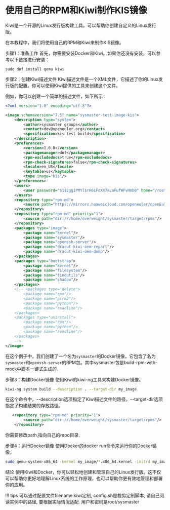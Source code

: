 # 使用自己的RPM和Kiwi制作KIS镜像

Kiwi是一个开源的Linux发行版构建工具，可以帮助你创建自定义的Linux发行版。

在本教程中，我们将使用自己的RPM和Kiwi来制作KIS镜像。

步骤1：准备工作
首先，你需要安装Docker和Kiwi。如果你还没有安装，可以参考以下链接进行安装：
```
sudo dnf install qemu kiwi
```

步骤2：创建Kiwi描述文件
Kiwi描述文件是一个XML文件，它描述了你的Linux发行版的配置。你可以使用Kiwi提供的工具来创建这个文件。

例如，你可以创建一个简单的描述文件，如下所示：

```xml
<?xml version="1.0" encoding="utf-8"?>

<image schemaversion="7.5" name="sysmaster-test-image-kis">
    <description type="system">
        <author>sysmaster groups</author>
        <contact>dev@openeuler.org</contact>
        <specification>kis test build</specification>
    </description>
    <preferences>
        <version>1.0.0</version>
        <packagemanager>dnf</packagemanager>
        <rpm-excludedocs>true</rpm-excludedocs>
        <rpm-check-signatures>false</rpm-check-signatures>
        <locale>en_US</locale>
        <keytable>us</keytable>
        <type image="kis"/>
    </preferences>
    <users>
        <user password="$1$2ggIPMYl$rH6LFdXX7kLaFufWFvHmb0" home="/root" name="root" groups="root"/>
    </users>
    <repository type="rpm-md">
        <source path="https://mirrors.huaweicloud.com/openeuler/openEuler-22.03-LTS-SP1/everything/x86_64/"/>
    </repository>
    <repository type="rpm-md" priority="1">
        <source path="dir:///home/overweight/sysmaster/target/rpms"/>
    </repository>
    <packages type="image">
        <package name="kernel"/>
        <package name="sysmaster"/>
        <package name="openssh-server"/>
        <package name="dracut-kiwi-oem-repart"/>
        <package name="dracut-kiwi-oem-dump"/>
    </packages>
    <packages type="bootstrap">
        <package name="kernel"/>
        <package name="filesystem"/>
        <package name="findutils"/>
        <package name="shadow"/>
    </packages>
    <!-- <packages type="delete">
        <package name="rpm"/>
        <package name="pcre2"/>
        <package name="python"/>
        <package name="readline"/>
    </packages>
    <packages type="uninstall">
        <package name="rpm"/>
        <package name="python"/>
        <package name="readline"/>
    </packages>
    -->
</image>
```
在这个例子中，我们创建了一个名为`sysmaster`的Docker镜像，它包含了名为`sysmaster`和`openssh-server`的RPM包。其中sysmaster包是build-rpm-with-mock中脚本一键式生成的.

步骤3：构建Docker镜像
使用Kiwi的kiwi-ng工具来构建Docker镜像。

```bash
kiwi-ng system build --description . --target-dir my_image
```
在这个命令中，--description选项指定了Kiwi描述文件的路径，--target-dir选项指定了构建结果的存放路径。

```xml
   <repository type="rpm-md" priority="1">
        <source path="dir:///home/overweight/sysmaster/target/rpms"/>
    </repository>
```
你需要修改path,指向自己的repo目录.

步骤4：运行Docker镜像
使用Docker的docker run命令来运行你的Docker镜像。

```bash
sudo qemu-system-x86_64 -kernel my_image/*.x86_64.kernel -initrd my_image/*.x86_64-1.0.0.initrd
```
结论
使用Kiwi和Docker，你可以轻松地创建和管理自己的Linux发行版。这不仅可以帮助你更好地理解Linux系统的工作原理，也可以帮助你更有效地管理和部署你的应用。

!!! tips
    可以通过配置文件filename.kiwi定制, config.sh是裁剪定制脚本, 请自己阅读实例中的路径, 要根据实际情况适配.
    用户和密码是root/sysmaster
